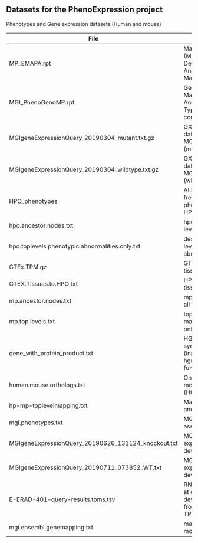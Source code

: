 ## Datasets for the PhenoExpression project

Phenotypes and Gene expression datasets (Human and mouse)

| File | Description | Source |
| --- | --- | --- |
|MP_EMAPA.rpt | Mammalian Phenotype (MP)-Mouse Developmental Anatomy (EMAPA) Mappings |[downloaded 01/03/2019; http://www.informatics.jax.org/downloads/reports/index.html#expression] |
| MGI_PhenoGenoMP.rpt | Genotypes and Mammalian Phenotype Annotations for Marker Type Genes excluding conditional mutations | [downloaded 01/03/2019; http://www.informatics.jax.org/downloads/reports/index.html#expression] |
| MGIgeneExpressionQuery_20190304_mutant.txt.gz | GXD TS28 expression data for MGI IDs in MGI_PhenoGenoMP.rpt (mutant lines) | [downloaded 04/03/2019; http://www.informatics.jax.org/gxd] |
| MGIgeneExpressionQuery_20190304_wildtype.txt.gz | GXD TS28 expression data for MGI IDs in MGI_PhenoGenoMP.rpt (wild type lines) | [downloaded 04/03/2019; http://www.informatics.jax.org/gxd] |
| HPO_phenotypes | ALL sources all frequencies genes to phentoypes file from HPO | [downloaded 19/02/2019; https://hpo.jax.org/app/download/annotation] | 
| hpo.ancestor.nodes.txt | hpo ids to hpo top levels ids | from http://purl.obolibrary.org/obo/hp.obo |
| hpo.toplevels.phenotypic.abnormalities.only.txt | desciption of hpo top levels (only phenotypic abnormalities) | from http://purl.obolibrary.org/obo/hp.obo |  
| GTEx.TPM.gz | GTEX  median TPM by tissue | [dowloaded 02/12/2018; https://gtexportal.org/home/datasets] |
| GTEX.Tissues.to.HPO.txt | HPO top levels - GTEX tissues | manual mapping |
| mp.ancestor.nodes.txt | mp terms - mapping to all the ancestor nodes | from https://github.com/pilarcacheiro/Ontologies/tree/master/scripts MP_obo_to_txt.R |
| mp.top.levels.txt | top levels of the mammalian phenotype ontology | from https://github.com/pilarcacheiro/Ontologies/tree/master/scripts MP_obo_to_txt.R | 
| gene_with_protein_product.txt | HGNC file - gene symbols to HGNC ids (input file for hgnc_symbol_checker.R function) | from https://www.genenames.org/ |
| human.mouse.orthologs.txt | One-to-one human-mouse orthologs (HGNC ids- MGI ids) | from Ensembl 95 through biomart [accessed 21/03/2019] | 
| hp-mp-toplevelmapping.txt | Mapping between HPO and MP top levels | manual curation |
| mgi.phenotypes.txt |MGI genes and associated phenotypes | http://www.informatics.jax.org ; MGI_GenePheno.rpt; Data Accessed 19.02.06 |
| MGIgeneExpressionQuery_20190626_131124_knockout.txt | MGI KO mice gene expression in all developmental stages  |http://www.informatics.jax.org/gxd ; Data Accessed 26.06.19 |
| MGIgeneExpressionQuery_20190711_073852_WT.txt | MGI WT mice gene expression in all developmental stages  |http://www.informatics.jax.org/gxd ; Data Accessed 11.07.19 |
| E-ERAD-401-query-results.tpms.tsv | RNA Seq Data for Mice at different developmental stages from Expression Atlas in TPM |https://www.ebi.ac.uk/gxa/experiments/E-ERAD-401/Downloads ; Data Accessed 11.07.19 |
| mgi.ensembl.genemapping.txt | mapping between mouse gene identifiers | http://www.informatics.jax.org ; MRK_List2 |



